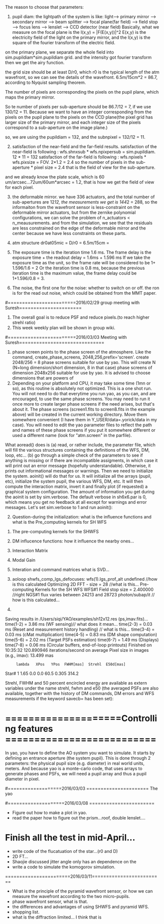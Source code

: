  The reason to choose that parameters:

 1. pupil diam:
 the lightpath of the system is like:
 light--> primary mirror --> secondary mirror --> beam splitter --> focal plane(far field)
                                                                --> field stop --> focus lens --> lenslet --> CCD detector (near field)
Basically, what we measure on the focal plane is the I(x,y) = |F(E(x,y))|^2
E(x,y) is the electricity field of the light on the primary mirror, and the I(x,y) is the square of the fourier transform of the electric field.

on the primary plane, we separate the whole field into sim.pupildiam*sim.pupildiam grid. and the intensity got fourier transform then we get the airy function.

the grid size should be at least D/r0, which r0 is the typical length of the atm wavefront, so we can see the details of the wavefront.
6.5m/15cm*2 = 86.7, according to Nyquist sampling theorem.

The number of pixels are corresponding the pixels on the pupil plane, which maps the primary mirror.

So te number of pixels per sub-aperture should be 86.7/12 = 7, if we use 130/12 = 11. Because we want to have an integer corresponding from the pixels on the pupil plane to the pixels on the CCD plane(the pixel grid has larger size of the primary mirror, and each integer size of the pixels correspond to a sub-aperture on the image plane.)

so, we are using the pupildiam = 132, and the subnpixel = 132/12 = 11.

 2. satisfaction of the near-field and the far-field results.
satisfaction of the near-field is following : wfs.shnxsub * wfs.npixpersub = sim.pupildiam.  12 * 11 = 132
satisfaction of the far-field is following : wfs.npixels * wfs.pixsize = FOV. 2*1.2 = 2.4
so the number of pixels in the sub-aperture * pixel size = 2.4 that is the field of view for the sub-aperture.

and we already know the plate scale, which is 60 um/arcsec...72um/60um*arcsec = 1.2, that is how we get the field of view for each pixel.


 3. the deformable mirror.
we have 336 actuators, and the total number of sub-apertures are 12*12, the measurements we get is 144*2 = 288, so the informaiton from the wavefront sensor is less-constraint on the deformable mirror actuators, but from the zernike polynomial configurations, we can solve the problem of n_actuators < n_meausurements.
and from the simulation, we see that the residuals are less constrained on the edge of the deformable mirror and the center because we have less constraints on these parts.

4. atm structure
dr0at05mic = D/r0 = 6.5m/15cm =


5.  The exposure time is the iteration time 1.6 ms.
 The frame delay is the exposure time + the readout delay = 1.6ms + 1.596 ms
 If we take the exposure time as the unit, so the frame rate will be considered to be 1+ 1.596/1.6 = 2
 Or the iteration time is 0.8 ms, because the previous iteration time is the maximum value, the frame delay could be 1+1.596/0.8 = 3.

 6. The noise,
 the first one for the noise: whether to switch on or off.
 the ron is for the read out noise, which could be obtained from the MMT paper. 


 #========================2016/02/29 group meeting with Suresh======================
 1. The overall goal is to reduce PSF and reduce pixels.(to reach higher strehl ratio)
 2. This week weekly plan will be shown in group wiki.


#========================2016/03/03 Meeting with Suresh==============================
1. phase screen points to the phase screen of the atmosphere.
Like the command, create_phase_screens, 2048,256,prefix='screen'.
create 2048/256 = 8 phase screens suitable for use by yao. 
This will create N (N=long dimension/short dimension, 8 in that case) phase screens of dimension 2048x256 suitable for use by yao. It is advised to choose dimensions that are powers of 
2. Depending on your platform and CPU, it may take some time (1mn or so), as this routine is absolutely not optimized. This is a one shot run. You will not need to do that everytime you run yao, as you can, and are encouraged, to use the same phase screens. You may need to run it once more to create larger phase screens if the need arises, but that's about it. The phase screens (screen1.fits to screen8.fits in the example above) will be created in the current working directory. Move them somewhere convenient (I have them in Y_USER/data=.yorick/data in my case). You will need to edit the yao parameter files to reflect the path and names of these phase screens if you put it somewhere different or used a different name (look for "atm.screen" in the parfile).

What aoread() does is 
(a) read, or rather include, the parameter file, which will fill the various structures containing the definitions of the WFS, DM, loop, etc... 
(b) go through a simple check of the parameters to see if anything is missing or if there are incompatible assigments, in which case it will print out an error message (hopefully understandable). Otherwise, it prints out informational messages or warnings.
Then we need to initialize the system. aoinit() will do that for us. It will initialize all the arrays (pupil, etc), initialize the system pupil, the various WFS, DM, etc. It will then compute the interaction matrix, invert it and finally plot (if requested) a graphical system configuration. The amount of information you get during the aoinit is set by sim.verbose. The default verbose in sh6x6.par is 0, which means you get no feedback at all except for warnings and error messages. Let's set sim.verbose to 1 and run aoinit():

2. Question-during the initialization: 
what is the influence functions and what is the Pre_computing kernels for SH WFS
1) The pre-computing kernels for the SHWFS

2) DM influcence functions: how it influence the nearby ones...

3) Interaction Matrix

4) Modal Gain

5) Interation and command matrices
what is SVD...

3. aoloop
shwfs_comp_lgs_defocuses: wfs(1).lgs_prof_alt undefined //how is this calculated
Optimizing 2D FFT - size = 28 //what is this...
Pre-computing Kernels for the SH WFS
WFS#1 Field stop size = 2.400000  //right
NGS#1 flux varies between 24213 and 28723 photon/subap/it   // how is this calculated...

4. 
Saving results in /Users/siqi/YAO/examples/sh12x12.res (ps,imav.fits)...
time(1-2) =  3.86 ms  (WF sensing)// what does it mean...
time(2-3) =  0.03 ms  (Reset and measurement history handling) // what is this...
time(3-4) =  0.03 ms  (cMat multiplication)
time(4-5) =  0.83 ms  (DM shape computation)
time(5-6) =  2.02 ms  (Target PSFs estimation)
time(6-7) =  1.49 ms  (Displays)
time(7-8) =  0.06 ms  (Circular buffers, end-of-loop printouts)
Finished on 10:35:32
120.890946 iterations/second on average
 Pixel size in images (e.g., imav): 13.499 mas

         lambda   XPos   YPos  FWHM[mas]  Strehl  E50d[mas]
Star# 1    1.65    0.0    0.0       60.5   0.305      314.2


Strehl, FWHM and 50 percent encircled energy are available as extern variables under the name strehl, fwhm and e50 (the averaged PSFs are also available, together with the history of DM commands, DM errors and WFS measurements if the keyword savecb= has been set):

# ====================Controlling features ==========================
In yao, you have to define the AO system you want to simulate. 
It starts by defining an entrance aperture (the system pupil). This is done through 2 parameters: the physical pupil size (e.g. diameter) in real world units, meters. And because yao is a monte-carlo code, that uses arrays to generate phases and PSFs, 
we will need a pupil array and thus a pupil diameter in pixel.

#===================2016/03/03  ======================
The yao


#====================2016/03/08 =======================
* Figure out how to make a plot in yao.
* read the paper how to figure out the prism...roof, double lenslet....
# Finish all the test in mid-April...
* write code of the flucatuation of the star...(r0 and D)
* 2D FT...
* Shaojie discussed jitter angle only has an dependence on the 
* write a code to simulate the komogorov simulation.

=======================2016/03/11=========================
* What is the principle of the pyramid wavefront sensor, or how we can measure the wavefront according to the two micro-pupils.
* phase wavefront sensor, what is that.
* the differences and advantages of using SHWFS and pyramid WFS.
* shopping list.
* what is the diffraction limited... I think that is 
